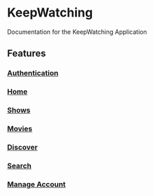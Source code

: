 # KeepWatching
Documentation for the KeepWatching Application

## Features

### [Authentication](./pages/authentication.md)
### [Home](./pages/home.md)
### [Shows](./pages/shows.md)
### [Movies](./pages/movies.md)
### [Discover](./pages/discover.md)
### [Search](./pages/search.md)
### [Manage Account](./pages/manageAccount.md)
